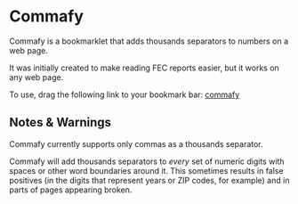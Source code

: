 # Commafy

Commafy is a bookmarklet that adds thousands separators to numbers on a web page.

It was initially created to make reading FEC reports easier, but it works on any web page.

To use, drag the following link to your bookmark bar: <a href='javascript:(function(){var%20a=document.body.innerHTML,b,c,d,e=a.match(/\b\d{3,}\b/gm),f={},g=function(a){b=/(\d+)(\d{3})/;while(b.test(a)){a=a.replace(b,"$1"+","+"$2")}return%20a};for(c=0,d=e.length;c<d;c++){if(e[c]in%20f){continue}f[e[c]]=1;b=new%20RegExp(e[c],"g");a=a.replace(b,g(e[c]))}document.body.innerHTML=a})()' title="commafy">commafy</a>

## Notes & Warnings

Commafy currently supports only commas as a thousands separator.

Commafy will add thousands separators to *every* set of numeric digits with spaces or other word boundaries around it. This sometimes results in false positives (in the digits that represent years or ZIP codes, for example) and in parts of pages appearing broken.
